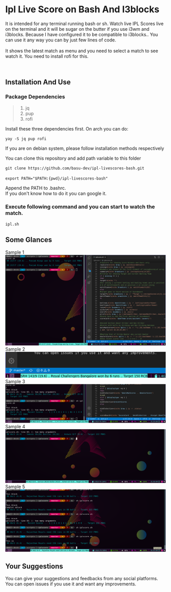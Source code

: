 # Ipl Live Score on Bash And I3blocks
It is intended for any terminal running bash or sh. Watch live IPL Scores live on the terminal and it will be sugar on the butter if you use i3wm and i3blocks. Because I have configured it to be compatible to i3blocks.. You can use it any way you can by just few lines of code.
<br><br>
It shows the latest match as menu and you need to select a match to see watch it. You need to install rofi for this.

<br>

## Installation And Use
### Package Dependencies
> 1. jq <br>
> 2. pup <br>
> 3. rofi<br>

Install these three dependencies first.
On arch you can do:
```
yay -S jq pup rofi
```
If you are on debian system, please follow installation methods respectively

You can clone this repository and add path variable to this folder
```
git clone https://github.com/basu-dev/ipl-livescores-bash.git

export PATH="$PATH:{pwd}/ipl-livescores-bash"
```
Append the PATH to .bashrc.
<br>
If you don't know how to do it you can google it.
<br>
### Execute following command and you can start to watch the match.
```
ipl.sh

```

## Some Glances

Sample 1<br>
<img src="./images/ipl1.png"><br>
Sample 2<br>
<img src="./images/ipl6.png"><br>
Sample 3<br>
<img src="./images/ipl3.png"><br>
Sample 4<br>
<img src="./images/ipl4.png"><br>
Sample 5<br>
<img src="./images/ipl2.png">


## Your Suggestions
You can give your suggestions and feedbacks from any social platforms. You can open issues if you use it and want any improvements.